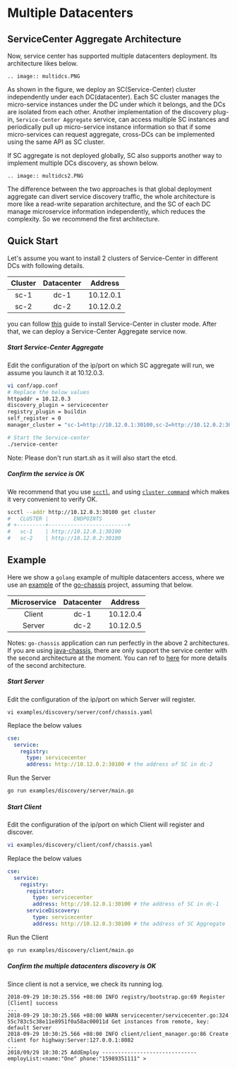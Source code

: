 # Multiple Datacenters

## ServiceCenter Aggregate Architecture

Now, service center has supported multiple datacenters deployment. 
Its architecture likes below.

```eval_rst
.. image:: multidcs.PNG
```

As shown in the figure, we deploy an SC(Service-Center) cluster independently under each DC(datacenter).
Each SC cluster manages the micro-service instances under the DC under which it belongs, and the DCs are
isolated from each other. Another implementation of the discovery plug-in, `Service-Center Aggregate` service, can
access multiple SC instances and periodically pull up micro-service instance information so that if some
micro-services can request aggregate, cross-DCs can be implemented using the same API as SC cluster.

If SC aggregate is not deployed globally, SC also supports another way to implement multiple DCs discovery,
as shown below.

```eval_rst
.. image:: multidcs2.PNG
```

The difference between the two approaches is that global deployment aggregate can divert service discovery traffic,
the whole architecture is more like a read-write separation architecture, and the SC of each DC manage microservice
information independently, which reduces the complexity. So we recommend the first architecture.

## Quick Start

Let's assume you want to install 2 clusters of Service-Center in different DCs with following details.

| Cluster | Datacenter  | Address     |  
| :-----: | :---------: | :---------: |  
| sc-1    | dc-1        | 10.12.0.1   |   
| sc-2    | dc-2        | 10.12.0.2   | 

you can follow [this](../user-guides/sc-cluster.md) guide to install Service-Center in cluster mode. After that,
we can deploy a Service-Center Aggregate service now. 

##### Start Service-Center Aggregate

Edit the configuration of the ip/port on which SC aggregate will run, we assume you launch it at 10.12.0.3.
```bash
vi conf/app.conf
# Replace the below values
httpaddr = 10.12.0.3
discovery_plugin = servicecenter
registry_plugin = buildin
self_register = 0
manager_cluster = "sc-1=http://10.12.0.1:30100,sc-2=http://10.12.0.2:30100"

# Start the Service-center
./service-center
```

Note: Please don't run start.sh as it will also start the etcd.

##### Confirm the service is OK

We recommend that you use [`scctl`](../intro/scctl.md), and using
[`cluster command`](https://github.com/apache/servicecomb-service-center/blob/master/scctl/pkg/plugin/README.md#cluster-options)
which makes it very convenient to verify OK.

```bash
scctl --addr http://10.12.0.3:30100 get cluster
#   CLUSTER |        ENDPOINTS         
# +---------+-------------------------+
#   sc-1    | http://10.12.0.1:30100  
#   sc-2    | http://10.12.0.2:30100
```

## Example

Here we show a `golang` example of multiple datacenters access, where we use an 
[example](https://github.com/go-chassis/go-chassis/tree/master/examples/discovery)
of the [go-chassis](https://github.com/go-chassis/go-chassis) project, assuming that below.

| Microservice | Datacenter  | Address     |  
| :-----:      | :---------: | :---------: |  
| Client       | dc-1        | 10.12.0.4   |   
| Server       | dc-2        | 10.12.0.5   |

Notes: `go-chassis` application can run perfectly in the above 2 architectures.
If you are using [java-chassis](https://github.com/apache/servicecomb-java-chassis),
there are only support the service center with the second architecture at the moment.
You can ref to [here](multidcs2.md) for more details of the second architecture.

##### Start Server

Edit the configuration of the ip/port on which Server will register.
```
vi examples/discovery/server/conf/chassis.yaml
```
Replace the below values
```yaml
cse:
  service:
    registry:
      type: servicecenter
      address: http://10.12.0.2:30100 # the address of SC in dc-2
```

Run the Server
```bash
go run examples/discovery/server/main.go
```
##### Start Client

Edit the configuration of the ip/port on which Client will register and discover.
```bash
vi examples/discovery/client/conf/chassis.yaml
```
Replace the below values
```yaml
cse:
  service:
    registry:
      registrator:
        type: servicecenter
        address: http://10.12.0.1:30100 # the address of SC in dc-1
      serviceDiscovery:
        type: servicecenter
        address: http://10.12.0.3:30100 # the address of SC Aggregate
```

Run the Client
```bash
go run examples/discovery/client/main.go
```

##### Confirm the multiple datacenters discovery is OK

Since client is not a service, we check its running log.
```
2018-09-29 10:30:25.556 +08:00 INFO registry/bootstrap.go:69 Register [Client] success
...
2018-09-29 10:30:25.566 +08:00 WARN servicecenter/servicecenter.go:324 55c783c5c38e11e8951f0a58ac00011d Get instances from remote, key: default Server
2018-09-29 10:30:25.566 +08:00 INFO client/client_manager.go:86 Create client for highway:Server:127.0.0.1:8082
...
2018/09/29 10:30:25 AddEmploy ------------------------------ employList:<name:"One" phone:"15989351111" > 
```

